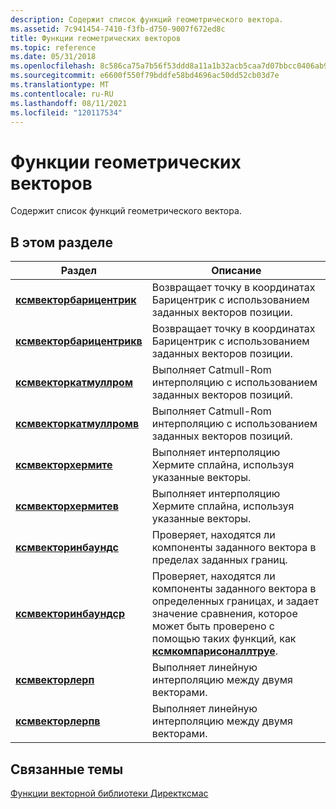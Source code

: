 ```yaml
---
description: Содержит список функций геометрического вектора.
ms.assetid: 7c941454-7410-f3fb-d750-9007f672ed8c
title: Функции геометрических векторов
ms.topic: reference
ms.date: 05/31/2018
ms.openlocfilehash: 8c586ca75a7b56f53ddd8a11a1b32acb5caa7d07bbcc0406ab9e90aa50800ab7
ms.sourcegitcommit: e6600f550f79bddfe58bd4696ac50dd52cb03d7e
ms.translationtype: MT
ms.contentlocale: ru-RU
ms.lasthandoff: 08/11/2021
ms.locfileid: "120117534"
---
```

# <a name="geometric-vector-functions"></a>Функции геометрических векторов

Содержит список функций геометрического вектора.

## <a name="in-this-section"></a>В этом разделе



| Раздел                                                           | Описание                                                                                                                                                                                                      |
|-----------------------------------------------------------------|------------------------------------------------------------------------------------------------------------------------------------------------------------------------------------------------------------------|
| [**ксмвекторбарицентрик**](/windows/win32/api/directxmath/nf-directxmath-xmvectorbarycentric)<br/>   | Возвращает точку в координатах Барицентрик с использованием заданных векторов позиции.<br/>                                                                                                                     |
| [**ксмвекторбарицентрикв**](/windows/win32/api/directxmath/nf-directxmath-xmvectorbarycentricv)<br/> | Возвращает точку в координатах Барицентрик с использованием заданных векторов позиции.<br/>                                                                                                                     |
| [**ксмвекторкатмуллром**](/windows/win32/api/directxmath/nf-directxmath-xmvectorcatmullrom)<br/>     | Выполняет Catmull-Rom интерполяцию с использованием заданных векторов позиций.<br/>                                                                                                                           |
| [**ксмвекторкатмуллромв**](/windows/win32/api/directxmath/nf-directxmath-xmvectorcatmullromv)<br/>   | Выполняет Catmull-Rom интерполяцию с использованием заданных векторов позиций.<br/>                                                                                                                           |
| [**ксмвекторхермите**](/windows/win32/api/directxmath/nf-directxmath-xmvectorhermite)<br/>           | Выполняет интерполяцию Хермите сплайна, используя указанные векторы.<br/>                                                                                                                                 |
| [**ксмвекторхермитев**](/windows/win32/api/directxmath/nf-directxmath-xmvectorhermitev)<br/>         | Выполняет интерполяцию Хермите сплайна, используя указанные векторы.<br/>                                                                                                                                 |
| [**ксмвекторинбаундс**](/windows/win32/api/directxmath/nf-directxmath-xmvectorinbounds)<br/>         | Проверяет, находятся ли компоненты заданного вектора в пределах заданных границ.<br/>                                                                                                                                 |
| [**ксмвекторинбаундср**](/windows/win32/api/directxmath/nf-directxmath-xmvectorinboundsr)<br/>       | Проверяет, находятся ли компоненты заданного вектора в определенных границах, и задает значение сравнения, которое может быть проверено с помощью таких функций, как [**ксмкомпарисоналлтруе**](/windows/desktop/api/DirectXMath/nf-directxmath-xmcomparisonalltrue).<br/> |
| [**ксмвекторлерп**](/windows/win32/api/directxmath/nf-directxmath-xmvectorlerp)<br/>                 | Выполняет линейную интерполяцию между двумя векторами.<br/>                                                                                                                                                  |
| [**ксмвекторлерпв**](/windows/win32/api/directxmath/nf-directxmath-xmvectorlerpv)<br/>               | Выполняет линейную интерполяцию между двумя векторами.<br/>                                                                                                                                                  |



 

## <a name="related-topics"></a>Связанные темы

<dl> <dt>

[Функции векторной библиотеки Директксмас](ovw-xnamath-reference-functions-vector.md)
</dt> </dl>

 

 
